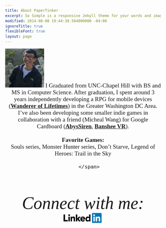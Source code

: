 ```yaml
---
title: About PaperTinker
excerpt: So Simple is a responsive Jekyll theme for your words and images.
modified: 2014-08-08 19:44:38.564000000 -04:00
ignoreTitle: true
flexibleFont: true
layout: page
---
```




<div align="center" style="width: 100%">
	<img style="width: 25%" src="/images/bio-photo.jpg" class="bio-photo" alt="Pintian Zhang bio photo">
	<span align="center" style="font-family:'volkhov',serif;font-size:1.2rem;padding: 0em 0 0em 0;">
		I Graduated from UNC-Chapel Hill with BS and MS in Computer Science. After graduation, I spent around 3 years independently developing a RPG for mobile devices (<a href="/games/lifetimes/"><b>Wanderer of Lifetimes</b></a>) in the Greater Washington DC Area. I’ve also been developing some smaller indie games in collaboration with a friend (Micheal Wang) for Google Cardboard (<a href="/games/abyssiren/"><b>AbysSiren</b></a>, <a href="/games/banshee/"><b>Banshee VR</b></a>).
		<br>
		<br>
		<b>Favorite Games:</b>
		<br>
		Souls series, Monster Hunter series, Don’t Starve, Legend of Heroes: Trail in the Sky

		</span>
</div>

<div align="center" style="font-family:'volkhov',serif;font-style:italic;font-size:4em;font-weight:400;padding: 1em 0 0em 0;">Connect with me:</div>

<div align="center" style="width: 100%">
	<a href="www.linkedin.com/in/pintian-zhang-48733b84"><img style="width: 25%" src="/images/Logo_LinkedIn.png" alt="Pintian Zhang Linkedin"></a>
</div>